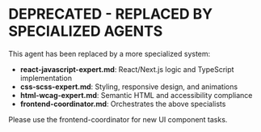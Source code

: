 # DEPRECATED - REPLACED BY SPECIALIZED AGENTS

This agent has been replaced by a more specialized system:

- **react-javascript-expert.md**: React/Next.js logic and TypeScript implementation
- **css-scss-expert.md**: Styling, responsive design, and animations  
- **html-wcag-expert.md**: Semantic HTML and accessibility compliance
- **frontend-coordinator.md**: Orchestrates the above specialists

Please use the frontend-coordinator for new UI component tasks.